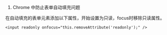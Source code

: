 1. Chrome 中防止表单自动填充问题

在自动填充的表单元素添加以下属性，开始设置为只读，focus时移除只读属性。

``` JS
<input readonly onfocus="this.removeAttribute('readonly');" />
```
